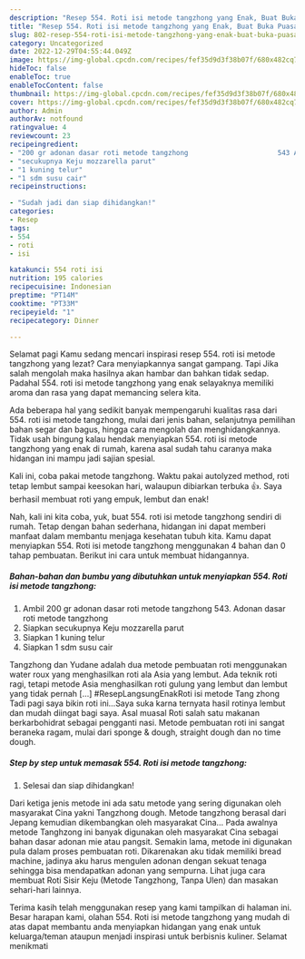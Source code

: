 ```yaml
---
description: "Resep 554. Roti isi metode tangzhong yang Enak, Buat Buka Puasa Menggugah Selera"
title: "Resep 554. Roti isi metode tangzhong yang Enak, Buat Buka Puasa Menggugah Selera"
slug: 802-resep-554-roti-isi-metode-tangzhong-yang-enak-buat-buka-puasa-menggugah-selera
category: Uncategorized
date: 2022-12-29T04:55:44.049Z
image: https://img-global.cpcdn.com/recipes/fef35d9d3f38b07f/680x482cq70/554-roti-isi-metode-tangzhong-foto-resep-utama.jpg
hideToc: false
enableToc: true
enableTocContent: false
thumbnail: https://img-global.cpcdn.com/recipes/fef35d9d3f38b07f/680x482cq70/554-roti-isi-metode-tangzhong-foto-resep-utama.jpg
cover: https://img-global.cpcdn.com/recipes/fef35d9d3f38b07f/680x482cq70/554-roti-isi-metode-tangzhong-foto-resep-utama.jpg
author: Admin
authorAv: notfound
ratingvalue: 4
reviewcount: 23
recipeingredient:
- "200 gr adonan dasar roti metode tangzhong                      543 Adonan dasar roti metode tangzhong"
- "secukupnya Keju mozzarella parut"
- "1 kuning telur"
- "1 sdm susu cair"
recipeinstructions:

- "Sudah jadi dan siap dihidangkan!"
categories:
- Resep
tags:
- 554
- roti
- isi

katakunci: 554 roti isi 
nutrition: 195 calories
recipecuisine: Indonesian
preptime: "PT14M"
cooktime: "PT33M"
recipeyield: "1"
recipecategory: Dinner

---
```



Selamat pagi Kamu sedang mencari inspirasi resep 554. roti isi metode tangzhong yang lezat? Cara menyiapkannya sangat gampang. Tapi Jika salah mengolah maka hasilnya akan hambar dan bahkan tidak sedap. Padahal 554. roti isi metode tangzhong yang enak selayaknya memiliki aroma dan rasa yang dapat memancing selera kita.


Ada beberapa hal yang sedikit banyak mempengaruhi kualitas rasa dari 554. roti isi metode tangzhong, mulai dari jenis bahan, selanjutnya pemilihan bahan segar dan bagus, hingga cara mengolah dan menghidangkannya. Tidak usah bingung kalau hendak menyiapkan 554. roti isi metode tangzhong yang enak di rumah, karena asal sudah tahu caranya maka hidangan ini mampu jadi sajian spesial.

Kali ini, coba pakai metode tangzhong. Waktu pakai autolyzed method, roti tetap lembut sampai keesokan hari, walaupun dibiarkan terbuka 👍. Saya berhasil membuat roti yang empuk, lembut dan enak!


Nah, kali ini kita coba, yuk, buat 554. roti isi metode tangzhong sendiri di rumah. Tetap dengan bahan sederhana, hidangan ini dapat memberi manfaat dalam membantu menjaga kesehatan tubuh kita. Kamu dapat menyiapkan 554. Roti isi metode tangzhong menggunakan 4 bahan dan 0 tahap pembuatan. Berikut ini cara untuk membuat hidangannya.

<!--inarticleads1-->

##### Bahan-bahan dan bumbu yang dibutuhkan untuk menyiapkan 554. Roti isi metode tangzhong:

1. Ambil 200 gr adonan dasar roti metode tangzhong                      543. Adonan dasar roti metode tangzhong
1. Siapkan secukupnya Keju mozzarella parut
1. Siapkan 1 kuning telur
1. Siapkan 1 sdm susu cair


Tangzhong dan Yudane adalah dua metode pembuatan roti menggunakan water roux yang menghasilkan roti ala Asia yang lembut. Ada teknik roti ragi, tetapi metode Asia menghasilkan roti gulung yang lembut dan lembut yang tidak pernah […] #ResepLangsungEnakRoti isi metode Tang zhong Tadi pagi saya bikin roti ini…Saya suka karna ternyata hasil rotinya lembut dan mudah diingat bagi saya. Asal muasal Roti salah satu makanan berkarbohidrat sebagai pengganti nasi. Metode pembuatan roti ini sangat beraneka ragam, mulai dari sponge &amp; dough, straight dough dan no time dough. 

<!--inarticleads2-->

##### Step by step untuk memasak 554. Roti isi metode tangzhong:


1. Selesai dan siap dihidangkan!

Dari ketiga jenis metode ini ada satu metode yang sering digunakan oleh masyarakat Cina yakni Tangzhong dough. Metode tangzhong berasal dari Jepang kemudian dikembangkan oleh masyarakat Cina… Pada awalnya metode Tanghzong ini banyak digunakan oleh masyarakat Cina sebagai bahan dasar adonan mie atau pangsit. Semakin lama, metode ini digunakan pula dalam proses pembuatan roti. Dikarenakan aku tidak memiliki bread machine, jadinya aku harus mengulen adonan dengan sekuat tenaga sehingga bisa mendapatkan adonan yang sempurna. Lihat juga cara membuat Roti Sisir Keju (Metode Tangzhong, Tanpa Ulen) dan masakan sehari-hari lainnya. 

Terima kasih telah menggunakan resep yang kami tampilkan di halaman ini. Besar harapan kami, olahan 554. Roti isi metode tangzhong yang mudah di atas dapat membantu anda menyiapkan hidangan yang enak untuk keluarga/teman ataupun menjadi inspirasi untuk berbisnis kuliner. Selamat menikmati
